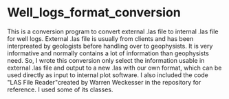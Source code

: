 # Well_logs_format_conversion
This is a conversion program to convert external .las file to internal .las file for well logs.
External .las file is usually from clients and has been interpreated by geologists before handling over to geophysists. It is very informative and normally contains a lot of information than geophysists need. So, I wrote this conversion only select the information usable in external .las file and output to a new .las with our own format, which can be used directly as input to internal plot software. 
I also included the code "LAS File Reader"created by Warren Weckesser in the repository for reference. I used some of its classes. 
